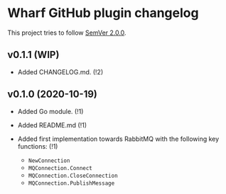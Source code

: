# Wharf GitHub plugin changelog

This project tries to follow [SemVer 2.0.0](https://semver.org/).

<!--
	When composing new changes to this list, try to follow convention.

	The WIP release shall be updated just before adding the Git tag.
	From (WIP) to (YYYY-MM-DD), ex: (2021-02-09) for 9th of Febuary, 2021

	A good source on conventions can be found here:
	https://changelog.md/
-->

## v0.1.1 (WIP)

- Added CHANGELOG.md. (!2)

## v0.1.0 (2020-10-19)

- Added Go module. (!1)

- Added README.md (!1)

- Added first implementation towards RabbitMQ with the following key
  functions: (!1)

  - `NewConnection`
  - `MQConnection.Connect`
  - `MQConnection.CloseConnection`
  - `MQConnection.PublishMessage`

